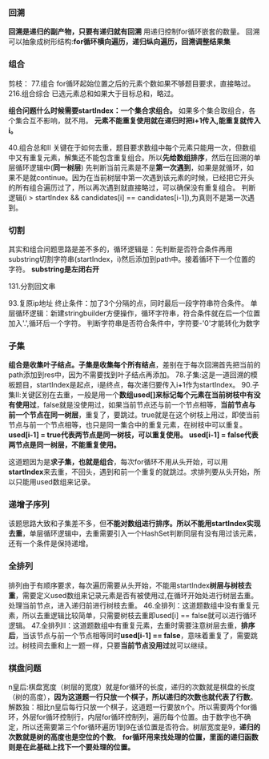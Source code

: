 ### 回溯
**回溯是递归的副产物，只要有递归就有回溯**
用递归控制for循环嵌套的数量。
回溯可以抽象成树形结构:**for循环横向遍历，递归纵向遍历，回溯调整结果集**

### 组合
剪枝：
77.组合 for循环起始位置之后的元素个数如果不够题目要求，直接略过。
216.组合综合 已选元素总和如果大于目标总和，略过。

**组合问题什么时候需要startIndex：一个集合求组合。**
如果多个集合取组合，各个集合互不影响，就不用。
**元素不能重复使用就在递归时把i+1传入,能重复就传入i。**

40.组合总和Ⅱ 
关键在于如何去重，题目要求数组中每个元素只能用一次，但数组中又有重复元素，解集还不能包含重复组合。所以**先给数组排序**，然后在回溯的单层循环逻辑中(**同一树层**) 先判断当前元素是不是**第一次遇到**，如果是就循环，如果不是就continue。因为在当前树层中第一次遇到该元素的时候，已经把它开头的所有组合遍历过了，所以再次遇到就直接略过，可以确保没有重复组合。
判断逻辑(i > startIndex && candidates[i] == candidates[i-1]),为真则不是第一次遇到。

### 切割
其实和组合问题思路是差不多的，循环逻辑是：先判断是否符合条件再用substring切割字符串(startIndex，i)然后添加到path中。接着循环下一个位置的字符。
**substring是左闭右开**

131.分割回文串

93.复原ip地址 
终止条件：加了3个分隔的点，同时最后一段字符串符合条件。
单层循环逻辑：新建stringbuilder方便操作，循环字符串，符合条件就在后一个位置加入'.',循环后一个字符。
判断字符串是否符合条件中，字符要-'0'才能转化为数字

### 子集
**组合是收集叶子结点。子集是收集每个所有结点**，差别在于每次回溯首先把当前的path添加到res中，因为不需要找到叶子结点再添加。
78.子集:这是一道回溯的模板题目，startIndex是起点，i是终点，每次递归要传入i+1作为startIndex。
90.子集Ⅱ:关键区别在去重，一般是用一个**数组used[]来标记每个元素在当前树枝中有没有使用过**，false就是没使用过，如果当前节点还与前一个节点相等，**当前节点与前一个节点在同一树层**，重复了，要跳过。true就是在这个树枝上用过，即使当前节点与前一个节点相等，也只是同一集合中的重复元素，在树枝中可以重复。
**used[i-1] = true代表两节点是同一树枝，可以重复使用。**
**used[i-1] = false代表两节点是同一树层，不能重复使用。**


这道题因为是**求子集，也就是组合**，每次for循环不用从头开始，可以用**startIndex**来去重，不回头，遇到和前一个重复的就跳过。求排列要从头开始，所以只能用used数组来记录。

### 递增子序列
该题思路大致和子集差不多，但**不能对数组进行排序。所以不能用startIndex实现去重**，单层循环逻辑中，去重需要引入一个HashSet判断同层有没有用过该元素，还有一个条件是保持递增。

### 全排列
排列由于有顺序要求，每次遍历需要从头开始，不能用startIndex**树层与树枝去重**，需要定义used数组来记录元素是否有被使用过,在循环开始处进行树层去重。处理当前节点，进入递归前进行树枝去重。
46.全排列：这道题数组中没有重复元素，所以去重逻辑比较简单，只需要树枝去重即used[i] == false就可以进行循环逻辑。
47.全排列Ⅱ：这道题数组中有重复元素，去重时需要注意树层去重，**排序后**，当该节点与前一个节点相等同时**used[i-1] == false**，意味着重复了，需要跳过。树枝间去重和上一题一样，只要**当前节点没用过**就可以继续。

### 棋盘问题
n皇后:棋盘宽度（树层的宽度）就是for循环的长度，递归的次数就是棋盘的长度（树的高度），**因为这道题一行只放一个棋子，所以递归的次数也就代表了行数**。
解数独：相比n皇后每行只放一个棋子，这道题一行要放n个。所以需要两个for循环，外层for循环控制行，内层for循环控制列，遍历每个位置。由于数字也不确定，所以还需要第三个for循环遍历1到9在该位置是否符合。树层宽度是9，**递归的次数就是树的高度也是空位的个数**。
**for循环用来找处理的位置，里面的递归函数则是在此基础上找下一个要处理的位置。**